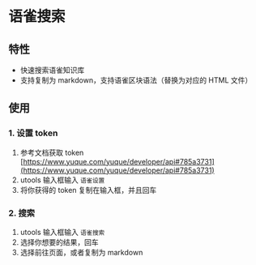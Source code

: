 # 语雀搜索

## 特性

- 快速搜索语雀知识库
- 支持复制为 markdown，支持语雀区块语法（替换为对应的 HTML 文件）

## 使用

### 1. 设置 token

1. 参考文档获取 token [https://www.yuque.com/yuque/developer/api#785a3731](https://www.yuque.com/yuque/developer/api#785a3731)
2. utools 输入框输入 `语雀设置`
3. 将你获得的 token 复制在输入框，并且回车

### 2. 搜索

1. utools 输入框输入 `语雀搜索`
2. 选择你想要的结果，回车
3. 选择前往页面，或者复制为 markdown
